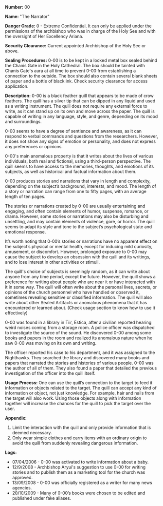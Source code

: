 **Number:** 00

**Name:** "The Narrator"

**Danger Grade:** 0 - Extreme Confidential. It can only be applied under the permissions of the archbishop who was in charge of the Holy See and with the oversight of Her Excellency Ariana.

**Security Clearance:** Current appointed Archbishop of the Holy See or above.

**Sealing Procedures:** 0-00 is to be kept in a locked metal box sealed behind the Chanis Gate in the Holy Cathedral. The box should be tainted with Chanis Gate's aura at all time to prevent 0-00 from establishing a connection to the outside. The box should also contain several blank sheets of paper and a bottle of black ink. Check security clearance for access application.

**Description:** 0-00 is a black feather quill that appears to be made of crow feathers. The quill has a silver tip that can be dipped in any liquid and used as a writing instrument. The quill does not require any external force to write, as it can stand up on its own and move across the paper. The quill is capable of writing in any language, style, and genre, depending on its mood and surroundings.

0-00 seems to have a degree of sentience and awareness, as it can respond to verbal commands and questions from the researchers. However, it does not show any signs of emotion or personality, and does not express any preferences or opinions.

0-00's main anomalous property is that it writes about the lives of various individuals, both real and fictional, using a third-person perspective. The quill seems to have access to the memories, thoughts, and emotions of its subjects, as well as historical and factual information about them.

0-00 produces stories and narrations that vary in length and complexity, depending on the subject’s background, interests, and mood. The length of a story or narration can range from one to fifty pages, with an average length of ten pages.

The stories or narrations created by 0-00 are usually entertaining and engaging, and often contain elements of humor, suspense, romance, or drama. However, some stories or narrations may also be disturbing and unsettling, and may contain elements of violence, gore, or horror. The quill seems to adapt its style and tone to the subject’s psychological state and emotional response.

It’s worth noting that 0-00’s stories or narrations have no apparent effect on the subject’s physical or mental health, except for inducing mild curiosity, amusement, or discomfort. However, prolonged exposure to 0-00 may cause the subject to develop an obsession with the quill and its writings, and to lose interest in other activities or stimuli.

The quill's choice of subjects is seemingly random, as it can write about anyone from any time period, except the future. However, the quill shows a preference for writing about people who are near it or have interacted with it in some way. The quill will often write about the personal lives, secrets, or opinions of the church personnel who have handled or observed it, sometimes revealing sensitive or classified information. The quill will also write about other Sealed Artifacts or anomalous phenomena that it has encountered or learned about.
(Check usage section to know how to use it effectively)

0-00 was found in a library in Tiir, Estica, after a civilian reported hearing weird noises coming from a storage room. A police officer was dispatched to investigate the source of the sound. He discovered 0-00 among some books and papers in the room and realized its anomalous nature when he saw 0-00 was moving on its own and writing.

The officer reported his case to his department, and it was assigned to the Nighthawks. They searched the library and discovered many books and papers that narrated the stories and histories of various people. 0-00 was the author of all of them. They also found a paper that detailed the previous investigation of the officer into the quill itself.

**Usage Process:** One can use the quill’s connection to the target to feed it information or objects related to the target. The quill can accept any kind of information or object, not just knowledge. For example, hair and nails from the target will also work. Using those objects along with information together will increase the chances for the quill to pick the target over the user.

**Appendix:**
1. Limit the interaction with the quill and only provide information that is deemed necessary.
2. Only wear simple clothes and carry items with an ordinary origin to avoid the quill from suddenly revealing dangerous information. 

**Logs:**
+ 07/04/2006 - 0-00 was activated to write information about a baby.
+ 12/9/2008 - Archbishop Aryui's suggestion to use 0-00 for writing stories and to publish them as a marketing tool for the church was approved.
+ 13/09/2008 - 0-00 was officially registered as a writer for many news agencies.
+ 20/10/2009 - Many of 0-00’s books were chosen to be edited and published under fake aliases.